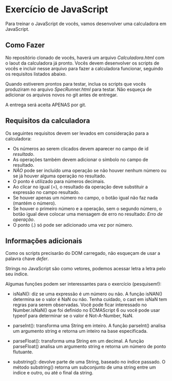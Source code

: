 # Exercício de JavaScript

Para treinar o JavaScript de vocês, vamos desenvolver uma calculadora em JavaScript.

## Como Fazer

No repositório clonado de vocês, haverá um arquivo *Calculadora.html* com o laout da calculadora já pronto. Vocês devem desenvolver os scripts de vocês e incluir nesse arquivo para fazer a calculadora funcionar, seguindo os requisitos listados abaixo.

Quando estiverem prontos para testar, inclua os scripts que vocês produziram no arquivo *SpecRunner.html* para testar. Não esqueça de adicionar os arquivos novos no git antes de entregar.

A entrega será aceita APENAS por git.

## Requisitos da calculadora

Os seguintes requisitos devem ser levados em consideração para a calculadora:

 * Os números ao serem clicados devem aparecer no campo de id *resultado*.
 * As operações também devem adicionar o símbolo no campo de resultado.
 * *NÃO* pode ser incluído uma operação se não houver nenhum número ou se já houver alguma operação no resultado.
 * O ponto é utilizado para números decimais.
 * Ao clicar no igual (=), o resultado da operação deve substituir a expressão no campo resultado.
 * Se houver apenas um número no campo, o botão igual não faz nada (mantém o número).
 * Se houver o primeiro número e a operação, sem o segundo número, o botão igual deve colocar uma mensagem de erro no resultado: _Erro de operação_.
 * O ponto (.) só pode ser adicionado uma vez por número.

## Informações adicionais

Como os scripts precisarão do DOM carregado, não esqueçam de usar a palavra chave _defer_.

Strings no JavaScript são como vetores, podemos acessar letra a letra pelo seu índice.

Algumas funções podem ser interessantes para o exercício (pesquisem!):
 * isNaN(): diz se uma expressão é um número ou não.
 A função isNAN() determina se o valor é NaN ou não. Tenha cuidado, o cast em isNaN tem regras para serem observadas. Você pode ficar interessado no Number.isNaN() que foi definido no ECMAScript 6 ou você pode usar typeof para determinar se o valor é Not-A-Number, NaN.

 * parseInt(): transforma uma String em inteiro.
 A função parseInt() analisa um argumento string e retorna um inteiro na base especificada.

 * parseFloat(): transforma uma String em um decimal.
 A função parseFloat() analisa um argumento string e retorna um número de ponto flutuante.

 * substring(): devolve parte de uma String, baseado no índice passado.
 O método substring() retorna um subconjunto de uma string entre um indice e outro, ou até o final da string.